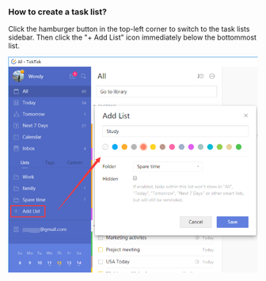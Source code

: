 ### How to create a task list?

Click the hamburger button in the top-left corner to switch to the task lists sidebar. Then click the "+ Add List" icon immediately below the bottommost list.

![](../../images/chrome-extension/list/5.3.1.png)

